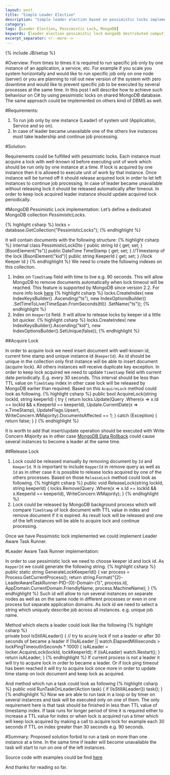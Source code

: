 ```yaml
---
layout: post
title: "Simple Leader Election"
description: "Simple leader election based on pessimistic locks implemented on shared MongoDB database with C#"
category: 
tags: [Leader Election, Pessimistic Lock, MongoDB]
keywords: [leader election pessimistic lock mongodb destributed computing c#]
excerpt_separator: <!--more-->
---
```

{% include JB/setup %}

#Overview:
From times to times it is required to run specific job only by one instance of an application, a service, etc. For example if you scale you system horizontally and would like to run specific job only on one node (server) or you are planning to roll out new version of the system with zero downtime and would like to prevent specific job to be executed by several processes at the same time. In this post I will describe how to achieve such behaviour on C# by using pessimistic locks on shared MongoDB database. The same approach could be implemented on others kind of DBMS as well.
<!--more-->

#Requirements:
1.	To run job only by one instance (Leader) of system unit (Application, Service and so on).
2.	In case of leader became unavailable one of the others live instances must take leadership and continue job processing.  

#Solution:

Requirements could be fulfilled with pessimistic locks. Each instance must acquire a lock with well-known id before executing unit of work which should be run only by one instance at a time. If lock is acquired by one instance then it is allowed to execute unit of work by that instance. Once instance will be turned off it should release acquired lock in order to let left instances to continue job processing. In case of leader became unavailable without releasing lock it should be released automatically after timeout. In order to keep lock acquired leader instance should update acquired lock periodically.

#MongoDB Pessimistic Lock implementation:
Let’s define a dedicated MongoDB collection *PessimisticLocks*.

{% highlight csharp %}
locks = database.GetCollection<PessimisticLockDto>("PessimisticLocks");
{% endhighlight %}

It will contain documents with the following structure:
{% highlight csharp %}
    internal class PessimisticLockDto
    {
        public string Id { get; set; } 
        [BsonElement("ts")]
        public DateTime TimeStamp { get; set; } //Timestamp of the lock
        [BsonElement("kid")]
        public string KeeperId { get; set; } //lock Keeper Id
    }
{% endhighlight %}
We need to create the following indexes on this collection.

<ol><li>
Index on <code>TimeStamp</code> field with time to live e.g. 90 seconds. This will allow MongoDB to remove documents automatically when lock timeout will be reached. This feature is supported by MongoDB since version 2.2. For more info look 
<a href="https://docs.mongodb.org/manual/tutorial/expire-data/">here</a>
{% highlight csharp %}
locks.CreateIndex(
	new IndexKeysBuilder()
		.Ascending("ts"), 
	new IndexOptionsBuilder()
		.SetTimeToLive(TimeSpan.FromSeconds(ttl))
		.SetName("ts"));
{% endhighlight %}
</li><li>
Index on <code>KeeperId</code> field. It will allow to release locks by keeper id a little bit quicker.
{% highlight csharp %}
locks.CreateIndex(
	new IndexKeysBuilder().Ascending("kid"), 
	new IndexOptionsBuilder().SetUnique(false));
{% endhighlight %}
</li></ol>

##Acquire Lock

In order to acquire lock we need insert document with well-known id, current time stamp and unique instance id (`KeeperId`). As id should be unique in the collection only first instance will be able to insert document (acquire lock). All others instances will receive duplicate key exception. In order to keep lock acquired we need to update `TimeStamp` field with current date periodically. E.g. every 30 seconds. This interval should be less than TTL value on `TimeStamp` index in other case lock will be released by MongoDB earlier than required. Based on this `AcquireLock` method could look as following.
{% highlight csharp %}
public bool AcquireLock(string lockId, string keeperId)
{
	try
	{
		return locks.Update(Query<PessimisticLockDto>
			.Where(x => x.Id == lockId && x.KeeperId == keeperId),
			Update<PessimisticLockDto>.CurrentDate(x => x.TimeStamp), 
			UpdateFlags.Upsert, 
			WriteConcern.WMajority).DocumentsAffected == 1;
	}
	catch (Exception)
	{
		return false;
	}
}
{% endhighlight %}

It is worth to add that insert/update operation should be executed with Write Concern *Majority* as in other case [MongoDB Data Rollback](https://docs.mongodb.org/manual/core/replica-set-rollbacks/) could cause several instances to become a leader at the same time.

##Release Lock
<ol>
<li>
Lock could be released manually by removing document by <code>Id</code> and <code>KeeperId</code>. It is important to include <code>KepperId</code> in remove query as well as <code>Id</code> as in other case it is possible to release locks acquired by one of the others processes. 
Based on those <code>ReleaseLock</code> method could look as following.
{% highlight csharp %}
public void ReleaseLock(string lockId, string keeperId)
{
	locks.Remove(Query<PessimisticLockDto>
		.Where(x => x.Id == lockId && x.KeeperId == keeperId), 
		WriteConcern.WMajority);
}
{% endhighlight %}
</li><li>
Lock could be released by MongoDB background process which will compare <code>TimeStamp</code> of lock document with TTL value in index and remove document if it is expired. As result lock will be released and one of the left instances will be able to acquire lock and continue processing.
</li>
</ol>

Once we have Pessimistic lock implemented we could implement Leader Aware Task Runner.

#Leader Aware Task Runner implementation:

In order to use pessimistic lock we need to choose keeper id and lock id.
As `KepperId` we could generate the following string.
{% highlight csharp %}
public static string GenerateLockKeeperId()
{
	var process = Process.GetCurrentProcess();
	return string.Format("{2}-LeaderAwareTaskRunner-PID-{0}-Domain-{1}",
	process.Id, AppDomain.CurrentDomain.FriendlyName, process.MachineName);
}
{% endhighlight %}
Such id will allow to run several instances on separate nodes as well as on the same node in different processes or even in one process but separate application domains.
As lock id we need to select a string which uniquely describe job across all instances. e.g. unique job name.

Method which elects a leader could look like the following
{% highlight csharp %}   
private bool IsStillALeader()
{
	// try to acuire lock if not a leader or after 30 seconds of became a leader
	if (!isALeader || watch.ElapsedMilliseconds > lockPingTimeoutInSeconds * 1000) 
	{
		isALeader = locker.AcquireLock(lockId, lockKeeperId);
		if (isALeader) watch.Restart();
	}
	return isALeader;
}
{% endhighlight %}
If current process is not a leader it will try to acquire lock in order to became a leader. Or if lock ping timeout has been reached it will try to acquire lock once more in order to update time stamp on lock document and keep lock as acquired.
 
And method which run a task could look as following
{% highlight csharp %}
public void RunTaskOnLeader(Action task)
{
	if (IsStillALeader())
		task();
}
{% endhighlight %}
Now we are able to run task in a loop or by timer on several instances and task will be executed only on one of them. The only requirement here is that task should be finished in less than TTL value of timestamp index. If task runs for longer period of time it is required either to increase a TTL value for index or when lock is acquired run a timer which will keep lock acquired by making a call to acquire lock for example each 30 seconds if TTL on index greater than 30 seconds e.g. 90 seconds.

#Summary: 
Proposed solution forbid to run a task on more than one instance at a time. In the same time if leader will become unavailable the task will start to run on one of the left instances.

Source code with examples could be find [here](https://github.com/vedmiediev/SimpleLeaderElection)

And thanks for reading so far.				
